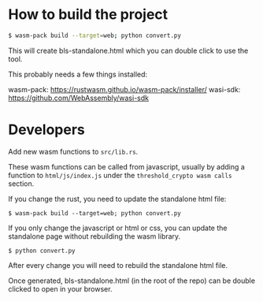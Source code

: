 # How to build the project

```bash
$ wasm-pack build --target=web; python convert.py
```

This will create bls-standalone.html which you can double click to use the tool.

This probably needs a few things installed:

wasm-pack: https://rustwasm.github.io/wasm-pack/installer/
wasi-sdk: https://github.com/WebAssembly/wasi-sdk

# Developers

Add new wasm functions to `src/lib.rs`.

These wasm functions can be called from javascript, usually by adding a function
to `html/js/index.js` under the `threshold_crypto wasm calls` section.

If you change the rust, you need to update the standalone html file:

```
$ wasm-pack build --target=web; python convert.py
```

If you only change the javascript or html or css, you can update the
standalone page without rebuilding the wasm library.

```
$ python convert.py
```

After every change you will need to rebuild the standalone html file.

Once generated, bls-standalone.html (in the root of the repo) can be double
clicked to open in your browser.
